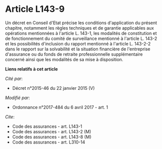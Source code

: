 # Article L143-9

Un décret en Conseil d'Etat précise les conditions d'application du présent chapitre, notamment les règles techniques et de
garantie applicables aux opérations mentionnées à l'article L. 143-1, les modalités de constitution et de fonctionnement du
comité de surveillance mentionné à l'article L. 143-2 et les possibilités d'inclusion du rapport mentionné à l'article L.
143-2-2 dans le rapport sur la solvabilité et la situation financière de l'entreprise d'assurance ou du fonds de retraite
professionnelle supplémentaire concerné ainsi que les modalités de sa mise à disposition.

**Liens relatifs à cet article**

_Cité par_:

  - Décret n°2015-46 du 22 janvier 2015 (V)

_Modifié par_:

  - Ordonnance n°2017-484 du 6 avril 2017 - art. 1

_Cite_:

  - Code des assurances - art. L143-1
  - Code des assurances - art. L143-2 (M)
  - Code des assurances - art. L143-8 (M)
  - Code des assurances - art. L310-14
